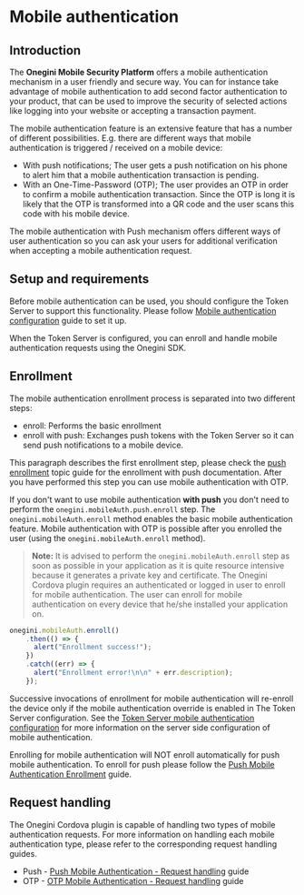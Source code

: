 # Mobile authentication

<!-- toc -->

## Introduction

The **Onegini Mobile Security Platform** offers a mobile authentication mechanism in a user friendly and secure way. You can for instance take advantage of
mobile authentication to add second factor authentication to your product, that can be used to improve the security of selected actions like logging into your
website or accepting a transaction payment.

The mobile authentication feature is an extensive feature that has a number of different possibilities. E.g. there are different ways that mobile authentication
is triggered / received on a mobile device:
- With push notifications; The user gets a push notification on his phone to alert him that a mobile authentication transaction is pending.
- With an One-Time-Password (OTP); The user provides an OTP in order to confirm a mobile authentication transaction. Since the OTP is long it is likely that
the OTP is transformed into a QR code and the user scans this code with his mobile device.

The mobile authentication with Push mechanism offers different ways of user authentication so you can ask your users for additional verification when accepting
 a mobile authentication request.

## Setup and requirements

Before mobile authentication can be used, you should configure the Token Server to support this functionality. Please
follow [Mobile authentication configuration]({{book.app_config_mobile_authentication}}) guide to set it up.

When the Token Server is configured, you can enroll and handle mobile authentication requests using the Onegini SDK.

## Enrollment
The mobile authentication enrollment process is separated into two different steps:
- enroll: Performs the basic enrollment
- enroll with push: Exchanges push tokens with the Token Server so it can send push notifications to a mobile device.

This paragraph describes the first enrollment step, please check the [push enrollment](mobile-authentication-push.md#enrollment) topic guide for the enrollment with 
push documentation. After you have performed this step you can use mobile authentication with OTP.

If you don't want to use mobile authentication **with push** you don't need to perform the `onegini.mobileAuth.push.enroll` step. The
`onegini.mobileAuth.enroll` method enables the basic mobile authentication feature. Mobile authentication with OTP is possible after you enrolled the user
(using the `onegini.mobileAuth.enroll` method).

>**Note:** It is advised to perform the `onegini.mobileAuth.enroll` step as soon as possible in your application as it is quite resource intensive because it
generates a private key and certificate.
The Onegini Cordova plugin requires an authenticated or logged in user to enroll for mobile authentication. The user can enroll for mobile authentication on
every device that he/she installed your application on.

```js
onegini.mobileAuth.enroll()
    .then(() => {
      alert("Enrollment success!");
    })
    .catch((err) => {
      alert("Enrollment error!\n\n" + err.description);
    });
```

Successive invocations of enrollment for mobile authentication will re-enroll the device only if the mobile
authentication override is enabled in The Token Server configuration. See the [Token Server mobile authentication
configuration]({{book.app_config_mobile_authentication}}) for more information on the server side configuration of
mobile authentication.

Enrolling for mobile authentication will NOT enroll automatically for push mobile authentication. To enroll for push please follow the
[Push Mobile Authentication Enrollment](./mobile-authentication-push.md#enrollment) guide.

## Request handling

The Onegini Cordova plugin is capable of handling two types of mobile authentication requests. For more information on handling each
mobile authentication type, please refer to the corresponding request handling guides.
* Push - [Push Mobile Authentication - Request handling](./mobile-authentication-push.md#request-handling) guide
* OTP - [OTP Mobile Authentication - Request handling](./mobile-authentication-otp.md#request-handling) guide
